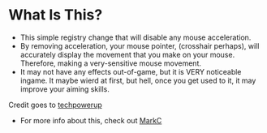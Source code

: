 # What Is This?
- This simple registry change that will disable any mouse acceleration.
- By removing acceleration, your mouse pointer, (crosshair perhaps), will accurately display the movement that you make on your mouse. Therefore, making a very-sensitive mouse movement. 
- It may not have any effects out-of-game, but it is VERY noticeable ingame. It maybe wierd at first, but hell, once you get used to it, it may improve your aiming skills.

Credit goes to [techpowerup](https://www.techpowerup.com/download/cpl-mouse-fix/)
 
- For more info about this, check out [MarkC](http://donewmouseaccel.blogspot.com/2010/03/markc-windows-7-mouse-acceleration-fix.html)